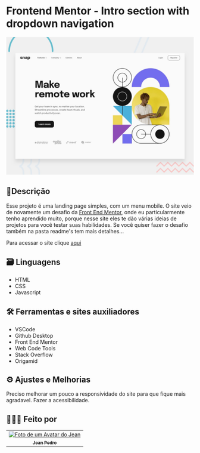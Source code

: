 # Frontend Mentor - Intro section with dropdown navigation

![Design preview for the Intro section with dropdown navigation coding challenge](./design/desktop-preview.jpg)


## 📝Descrição

Esse projeto é uma landing page simples, com um menu mobile. O site veio de novamente um desafio da [Front End Mentor](https://www.frontendmentor.io/), onde eu particularmente tenho aprendido muito, porque nesse site eles te dão várias ideias de projetos para você testar suas habilidades.
Se você quiser fazer o desafio também na pasta readme's tem mais detalhes...

Para acessar o site clique [aqui](https://intro-section-with-dropdown-navigation-main-jeanaraga.vercel.app/)

## 🗃 Linguagens

- HTML
- CSS
- Javascript

## 🛠 Ferramentas e sites auxiliadores

- VSCode
- Github Desktop
- Front End Mentor
- Web Code Tools
- Stack Overflow
- Origamid

## ⚙ Ajustes e Melhorias

Preciso melhorar um pouco a responsividade do site para que fique mais agradavel.
Fazer a acessibilidade.

## 👨🏾‍💻 Feito por 

<table>
  <tr>
    <td align="center">
    <a href="#">
        <img src="https://avatars.githubusercontent.com/u/93811651?s=400&u=8310b85f88bc81cc9c031997caea03d4aec65d5c&v=4" width="100px;" alt="Foto de um Avatar do Jean"/><br>
        <sub>
          <b>Jean Pedro</b>
        </sub>
      </a>
    </td>
  </tr>
</table>